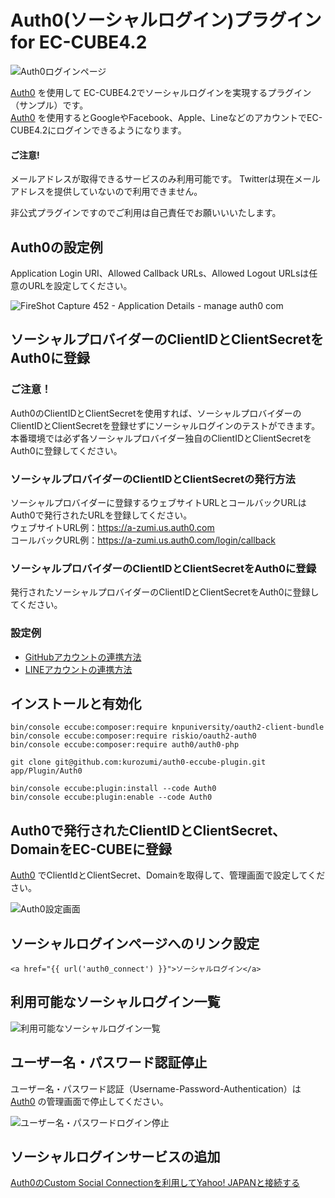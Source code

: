 # Auth0(ソーシャルログイン)プラグイン for EC-CUBE4.2

![Auth0ログインページ](https://github.com/kurozumi/auth0-eccube-plugin/blob/images/auth0-login-page.png)

[Auth0](https://auth0.com/jp/) を使用して EC-CUBE4.2でソーシャルログインを実現するプラグイン（サンプル）です。  
[Auth0](https://auth0.com/jp/) を使用するとGoogleやFacebook、Apple、LineなどのアカウントでEC-CUBE4.2にログインできるようになります。　　

#### ご注意!
メールアドレスが取得できるサービスのみ利用可能です。
Twitterは現在メールアドレスを提供していないので利用できません。

非公式プラグインですのでご利用は自己責任でお願いいいたします。  

## Auth0の設定例

Application Login URI、Allowed Callback URLs、Allowed Logout URLsは任意のURLを設定してください。

![FireShot Capture 452 - Application Details - manage auth0 com](https://user-images.githubusercontent.com/1731851/206898004-bb9b2c7d-51d4-4308-80b8-5c59b6aeeedc.png)

## ソーシャルプロバイダーのClientIDとClientSecretをAuth0に登録

### ご注意！
Auth0のClientIDとClientSecretを使用すれば、ソーシャルプロバイダーのClientIDとClientSecretを登録せずにソーシャルログインのテストができます。  
本番環境では必ず各ソーシャルプロバイダー独自のClientIDとClientSecretをAuth0に登録してください。

### ソーシャルプロバイダーのClientIDとClientSecretの発行方法

ソーシャルプロバイダーに登録するウェブサイトURLとコールバックURLはAuth0で発行されたURLを登録してください。  
ウェブサイトURL例：https://a-zumi.us.auth0.com  
コールバックURL例：https://a-zumi.us.auth0.com/login/callback

### ソーシャルプロバイダーのClientIDとClientSecretをAuth0に登録

発行されたソーシャルプロバイダーのClientIDとClientSecretをAuth0に登録してください。

### 設定例

- [GitHubアカウントの連携方法](https://github.com/kurozumi/auth0-eccube-plugin/issues/22)
- [LINEアカウントの連携方法](https://github.com/kurozumi/auth0-eccube-plugin/issues/24)

## インストールと有効化
```
bin/console eccube:composer:require knpuniversity/oauth2-client-bundle
bin/console eccube:composer:require riskio/oauth2-auth0
bin/console eccube:composer:require auth0/auth0-php

git clone git@github.com:kurozumi/auth0-eccube-plugin.git app/Plugin/Auth0

bin/console eccube:plugin:install --code Auth0
bin/console eccube:plugin:enable --code Auth0
```


## Auth0で発行されたClientIDとClientSecret、DomainをEC-CUBEに登録

[Auth0](https://auth0.com/jp/) でClientIdとClientSecret、Domainを取得して、管理画面で設定してください。

![Auth0設定画面](https://github.com/kurozumi/auth0-eccube-plugin/blob/images/admin-auth0-setting.png)


## ソーシャルログインページへのリンク設定

```
<a href="{{ url('auth0_connect') }}">ソーシャルログイン</a>
```


## 利用可能なソーシャルログイン一覧

![利用可能なソーシャルログイン一覧](https://github.com/kurozumi/auth0-eccube-plugin/blob/images/social_connections.png)


## ユーザー名・パスワード認証停止

ユーザー名・パスワード認証（Username-Password-Authentication）は [Auth0](https://auth0.com/jp/) の管理画面で停止してください。

![ユーザー名・パスワードログイン停止](https://github.com/kurozumi/auth0-eccube-plugin/blob/images/disable-username-password-auth.png)


## ソーシャルログインサービスの追加

[Auth0のCustom Social Connectionを利用してYahoo! JAPANと接続する](https://qiita.com/hisashiyamaguchi/items/93516e371bbe279fffb9)
